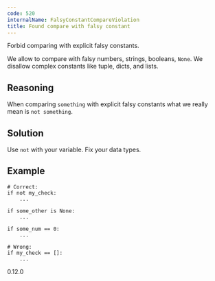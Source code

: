 ```yaml
---
code: 520
internalName: FalsyConstantCompareViolation
title: Found compare with falsy constant
---
```


Forbid comparing with explicit falsy constants.

We allow to compare with falsy numbers, strings, booleans, `None`. We
disallow complex constants like tuple, dicts, and lists.

## Reasoning
When comparing `something` with explicit falsy constants what we
really mean is `not something`.

## Solution
Use `not` with your variable. Fix your data types.

## Example

    # Correct:
    if not my_check:
        ...
    
    if some_other is None:
        ...
    
    if some_num == 0:
        ...
    
    # Wrong:
    if my_check == []:
        ...

<div class="versionadded">

0.12.0

</div>